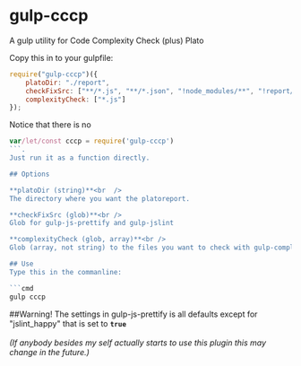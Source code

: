 # gulp-cccpA gulp utility for Code Complexity Check (plus) PlatoCopy this in to your gulpfile:```javascriptrequire("gulp-cccp")({    platoDir: "./report",    checkFixSrc: ["**/*.js", "**/*.json", "!node_modules/**", "!report/**"],    complexityCheck: ["*.js"]});```Notice that there is no```javascript var/let/const cccp = require('gulp-cccp')```.Just run it as a function directly.## Options**platoDir (string)**<br  />The directory where you want the platoreport.**checkFixSrc (glob)**<br />Glob for gulp-js-prettify and gulp-jslint**complexityCheck (glob, array)**<br />Glob (array, not string) to the files you want to check with gulp-complexity and plato.## UseType this in the commanline:```cmdgulp cccp```##Warning!The settings in gulp-js-prettify is all defaults except for "jslint_happy" that is set to <code>**true**</code><br /><br />*(If anybody besides my self actually starts to use this plugin this may change in the future.)*